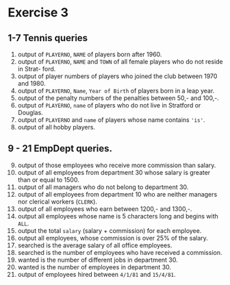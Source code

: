 # Exercise 3
## 1-7 Tennis queries
1. output of ```PLAYERNO```, ```NAME``` of players born after 1960.
2. output of ```PLAYERNO```, ```NAME``` and ```TOWN``` of all female players who do not reside in Strat- ford.
3. output of player numbers of players who joined the club between 1970 and 1980.
4. output of ```PLAYERNO```, ```Name```, ```Year of Birth``` of players born in a leap year.
5. output of the penalty numbers of the penalties between 50,- and 100,-.
6. output of ```PLAYERNO```, ```name``` of players who do not live in Stratford or Douglas.
7. output of ```PLAYERNO``` and ```name``` of players whose name contains ```'is'```.
8. output of all hobby players.
## 9 - 21 EmpDept queries.
9. output of those employees who receive more commission than salary.
10. output of all employees from department 30 whose salary is greater than or equal to 1500.
11. output of all managers who do not belong to department 30.
12. output of all employees from department 10 who are neither managers nor clerical workers (```CLERK```).
13. output of all employees who earn between 1200,- and 1300,-.
14. output all employees whose name is 5 characters long and begins with ```ALL```.
15. output the total ```salary``` (salary + commission) for each employee.
16. output all employees, whose commission is over 25% of the salary.
17. searched is the average salary of all office employees.
18. searched is the number of employees who have received a commission.
19. wanted is the number of different jobs in department 30.
20. wanted is the number of employees in department 30.
21. output of employees hired between ```4/1/81``` and ```15/4/81```.
